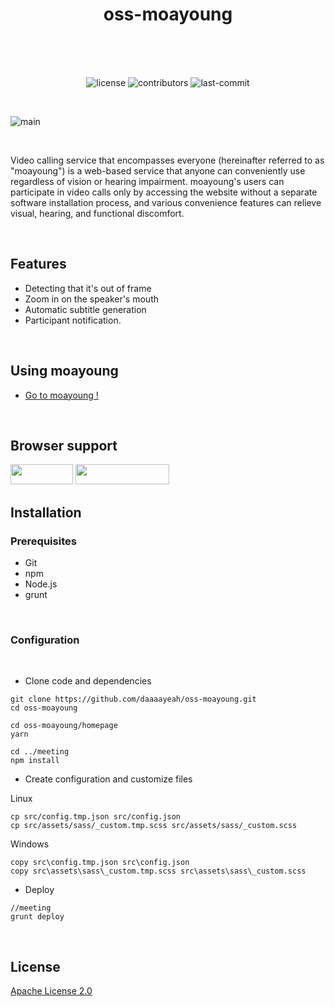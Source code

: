 # <div align="center">oss-moayoung</div><br>

<br>

<div align="center">

![license](https://img.shields.io/crates/l/ap?color=white)
![contributors](https://img.shields.io/github/contributors/daaaayeah/oss-moayoung?color=white)
![last-commit](https://img.shields.io/github/last-commit/daaaayeah/oss-moayoung?color=white)

</div>

<br>

![main](https://user-images.githubusercontent.com/52737532/132761342-cfca0e85-72b9-4242-ae27-93e0e8813b04.PNG)

<br>

Video calling service that encompasses everyone (hereinafter referred to as "moayoung") is a web-based service that anyone can conveniently use regardless of vision or hearing impairment. moayoung's users can participate in video calls only by accessing the website without a separate software installation process, and various convenience features can relieve visual, hearing, and functional discomfort.

<br>

## Features

- Detecting that it's out of frame
- Zoom in on the speaker's mouth
- Automatic subtitle generation
- Participant notification.

<br>

## Using moayoung

- <a href="https://moayoung-call.web.app/">Go to moayoung !</a>

<br>

## Browser support

<img src="https://img.shields.io/badge/chrome-4285F4?style=flat-square&logo=Google Chrome&logoColor=white" width="100" height="32"/>
<img src="https://img.shields.io/badge/Microsoft Edge-0078D7?style=flat-square&logo=Microsoft Edge&logoColor=white" width="150" height="32"/>

<br>

## Installation

### Prerequisites

- Git
- npm
- Node.js
- grunt

<br>

### Configuration

<br>

- Clone code and dependencies

```
git clone https://github.com/daaaayeah/oss-moayoung.git
cd oss-moayoung
```

```
cd oss-moayoung/homepage
yarn
```

```
cd ../meeting
npm install
```

- Create configuration and customize files

Linux

```
cp src/config.tmp.json src/config.json
cp src/assets/sass/_custom.tmp.scss src/assets/sass/_custom.scss
```

Windows

```
copy src\config.tmp.json src\config.json
copy src\assets\sass\_custom.tmp.scss src\assets\sass\_custom.scss
```

- Deploy

```
//meeting
grunt deploy
```

<br>

## License

<a  href="https://github.com/daaaayeah/oss-moayoung/blob/main/LICENSE">Apache License 2.0</a>
